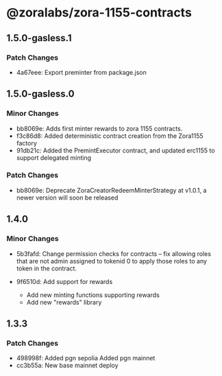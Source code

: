 # @zoralabs/zora-1155-contracts

## 1.5.0-gasless.1

### Patch Changes

- 4a67eee: Export preminter from package.json

## 1.5.0-gasless.0

### Minor Changes

- bb8069e: Adds first minter rewards to zora 1155 contracts.
- f3c86d8: Added deterministic contract creation from the Zora1155 factory
- 91db21c: Added the PremintExecutor contract, and updated erc1155 to support delegated minting

### Patch Changes

- bb8069e: Deprecate ZoraCreatorRedeemMinterStrategy at v1.0.1, a newer version will soon be released

## 1.4.0

### Minor Changes

- 5b3fafd: Change permission checks for contracts – fix allowing roles that are not admin assigned to tokenid 0 to apply those roles to any token in the contract.
- 9f6510d: Add support for rewards

  - Add new minting functions supporting rewards
  - Add new "rewards" library

## 1.3.3

### Patch Changes

- 498998f: Added pgn sepolia
  Added pgn mainnet
- cc3b55a: New base mainnet deploy
